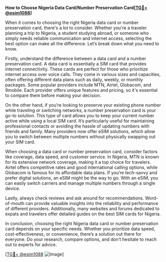 **How to Choose Nigeria Data Card/Number Preservation Card[[TG💪+ @esim1088](https://t.me/s/esim1088)]**

When it comes to choosing the right Nigeria data card or number preservation card, there's a lot to consider. Whether you're a traveler planning a trip to Nigeria, a student studying abroad, or someone who simply needs reliable communication and internet access, selecting the best option can make all the difference. Let’s break down what you need to know.

Firstly, understand the difference between a data card and a number preservation card. A data card is essentially a SIM card that provides internet connectivity. These cards are perfect for those who prioritize internet access over voice calls. They come in various sizes and capacities, often offering different data plans such as daily, weekly, or monthly packages. Some popular providers include MTN, Airtel, Globacom, and 9mobile. Each provider offers unique features and pricing, so it's essential to compare them before making your decision.

On the other hand, if you’re looking to preserve your existing phone number while traveling or switching networks, a number preservation card is your go-to solution. This type of card allows you to keep your current number active while using a local SIM card. It’s particularly useful for maintaining professional contacts or avoiding the hassle of updating numbers with friends and family. Many providers now offer eSIM solutions, which allow you to switch between multiple numbers without physically swapping out your SIM card.

When choosing a data card or number preservation card, consider factors like coverage, data speed, and customer service. In Nigeria, MTN is known for its extensive network coverage, making it a top choice for travelers. Airtel offers competitive rates and good international calling options, while Globacom is famous for its affordable data plans. If you’re tech-savvy and prefer digital solutions, an eSIM might be the way to go. With an eSIM, you can easily switch carriers and manage multiple numbers through a single device.

Lastly, always check reviews and ask around for recommendations. Word-of-mouth can provide valuable insights into the reliability and performance of different providers. Additionally, many websites and forums dedicated to expats and travelers offer detailed guides on the best SIM cards for Nigeria.

In conclusion, choosing the right Nigeria data card or number preservation card depends on your specific needs. Whether you prioritize data speed, cost-effectiveness, or convenience, there’s a solution out there for everyone. Do your research, compare options, and don’t hesitate to reach out to experts for advice.

[[TG💪+ @esim1088](https://t.me/s/esim1088) ![Image](https://i.postimg.cc/Y0z9fWf4/image.png)]